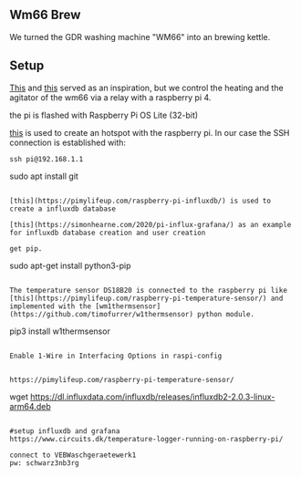 ## Wm66 Brew

We turned the GDR washing machine "WM66" into an brewing kettle.

## Setup

[This](https://braumagazin.de/article/bierbrauen-mit-der-wm66-teil-1/) and [this](https://braumagazin.de/article/bierbrauen-mit-der-wm66-teil-2/) served as an inspiration, but we control the heating and the agitator of the wm66 via a relay with a raspberry pi 4.

the pi is flashed with Raspberry Pi OS Lite (32-bit)

[this](https://www.elektronik-kompendium.de/sites/raspberry-pi/2002171.htm) is used to create an hotspot with the raspberry pi. In our case the SSH connection is established with:

```
ssh pi@192.168.1.1
```
sudo apt install git
```

[this](https://pimylifeup.com/raspberry-pi-influxdb/) is used to create a influxdb database

[this](https://simonhearne.com/2020/pi-influx-grafana/) as an example for influxdb database creation and user creation

get pip.

```
sudo apt-get install python3-pip
```

The temperature sensor DS18B20 is connected to the raspberry pi like [this](https://pimylifeup.com/raspberry-pi-temperature-sensor/) and implemented with the [wm1thermsensor](https://github.com/timofurrer/w1thermsensor) python module.

```
pip3 install w1thermsensor
```

Enable 1-Wire in Interfacing Options in raspi-config


https://pimylifeup.com/raspberry-pi-temperature-sensor/

```
wget https://dl.influxdata.com/influxdb/releases/influxdb2-2.0.3-linux-arm64.deb
```

#setup influxdb and grafana
https://www.circuits.dk/temperature-logger-running-on-raspberry-pi/

connect to VEBWaschgeraetewerk1
pw: schwarz3nb3rg
